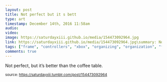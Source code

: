 ```yaml
---
layout: post
title: Not perfect but it s bett
type: art
timestamp: December 14th, 2016 11:58am
audio: 
video: 
image: https://saturdayxiii.github.io/media/154473092964.jpg
link: https://saturdayxiii.github.io/media/154473092964.jpg\summary: Not perfect, but it’s better than the coffee table.
tags: ["frame", "controllers", "xbox", "organizing", "organization", "framing"]
comments: true
---
```


Not perfect, but it’s better than the coffee table.
 
  
<small>source: https://saturdayxiii.tumblr.com/post/154473092964</small>